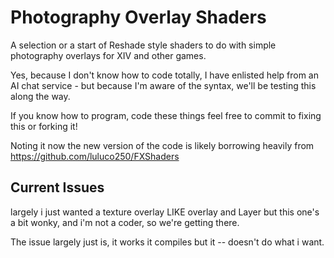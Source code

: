 # Photography Overlay Shaders
A selection or a start of Reshade style shaders to do with simple photography overlays for XIV and other games.

Yes, because I don't know how to code totally, I have enlisted help from an AI chat service - but because I'm aware of the syntax, we'll be testing this along the way.

If you know how to program, code these things feel free to commit to fixing this or forking it! 

Noting it now the new version of the code is likely borrowing heavily from https://github.com/luluco250/FXShaders

## Current Issues

largely i just wanted a texture overlay LIKE overlay and Layer but this one's a bit wonky, and i'm not a coder, so we're getting there.

The issue largely just is, it works it compiles but it -- doesn't do what i want.
